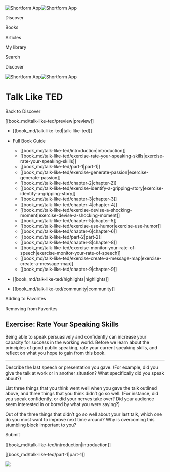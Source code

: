 ![Shortform App](/img/logo.36a2399e.svg)![Shortform App](/img/logo-dark.70c1b072.svg)

Discover

Books

Articles

My library

Search

Discover

![Shortform App](/img/logo.36a2399e.svg)![Shortform App](/img/logo-dark.70c1b072.svg)

# Talk Like TED

Back to Discover

[[book_md/talk-like-ted/preview|preview]]

  * [[book_md/talk-like-ted|talk-like-ted]]
  * Full Book Guide

    * [[book_md/talk-like-ted/introduction|introduction]]
    * [[book_md/talk-like-ted/exercise-rate-your-speaking-skills|exercise-rate-your-speaking-skills]]
    * [[book_md/talk-like-ted/part-1|part-1]]
    * [[book_md/talk-like-ted/exercise-generate-passion|exercise-generate-passion]]
    * [[book_md/talk-like-ted/chapter-2|chapter-2]]
    * [[book_md/talk-like-ted/exercise-identify-a-gripping-story|exercise-identify-a-gripping-story]]
    * [[book_md/talk-like-ted/chapter-3|chapter-3]]
    * [[book_md/talk-like-ted/chapter-4|chapter-4]]
    * [[book_md/talk-like-ted/exercise-devise-a-shocking-moment|exercise-devise-a-shocking-moment]]
    * [[book_md/talk-like-ted/chapter-5|chapter-5]]
    * [[book_md/talk-like-ted/exercise-use-humor|exercise-use-humor]]
    * [[book_md/talk-like-ted/chapter-6|chapter-6]]
    * [[book_md/talk-like-ted/part-2|part-2]]
    * [[book_md/talk-like-ted/chapter-8|chapter-8]]
    * [[book_md/talk-like-ted/exercise-monitor-your-rate-of-speech|exercise-monitor-your-rate-of-speech]]
    * [[book_md/talk-like-ted/exercise-create-a-message-map|exercise-create-a-message-map]]
    * [[book_md/talk-like-ted/chapter-9|chapter-9]]
  * [[book_md/talk-like-ted/highlights|highlights]]
  * [[book_md/talk-like-ted/community|community]]



Adding to Favorites 

Removing from Favorites 

## Exercise: Rate Your Speaking Skills

Being able to speak persuasively and confidently can increase your capacity for success in the working world. Before we learn about the principles of good public speaking, rate your current speaking skills, and reflect on what you hope to gain from this book.

* * *

Describe the last speech or presentation you gave. (For example, did you give the talk at work or in another situation? What specifically did you speak about?)

List three things that you think went well when you gave the talk outlined above, and three things that you think didn’t go so well. (For instance, did you speak confidently, or did your nerves take over? Did your audience seem interested in or bored by what you were saying?)

Out of the three things that didn’t go so well about your last talk, which one do you most want to improve next time around? Why is overcoming this stumbling block important to you?

Submit 

[[book_md/talk-like-ted/introduction|introduction]]

[[book_md/talk-like-ted/part-1|part-1]]

![](https://bat.bing.com/action/0?ti=56018282&Ver=2&mid=1dd7447b-f846-455a-a7c0-3bc5a8f8d16e&sid=f30c5e70639211ee87d33f0876d93783&vid=f30c9700639211eeb3a75d830392c94f&vids=0&msclkid=N&pi=0&lg=en-US&sw=800&sh=600&sc=24&nwd=1&tl=Shortform%20%7C%20Talk%20Like%20TED&p=https%3A%2F%2Fwww.shortform.com%2Fapp%2Fbook%2Ftalk-like-ted%2Fexercise-rate-your-speaking-skills&r=&lt=486&evt=pageLoad&sv=1&rn=702575)
